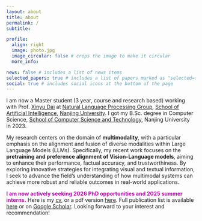 ```yaml
---
layout: about
title: about
permalink: /
subtitle:

profile:
  align: right
  image: photo.jpg
  image_circular: false # crops the image to make it circular
  more_info:

news: false # includes a list of news items
selected_papers: true # includes a list of papers marked as "selected={true}"
social: true # includes social icons at the bottom of the page
---
```


I am now a Master student (3 year, course and research based) working with Prof. [Xinyu Dai](https://ai.nju.edu.cn/daixinyu/) at [Natural Language Processing Group](https://nlp.nju.edu.cn), [School of Artificial Intelligence](https://ai.nju.edu.cn), [Nanjing University](https://en.wikipedia.org/wiki/Nanjing_University). I got my B.Sc. degree in Computer Science, [School of Computer Science and Technology](https://cs.nju.edu.cn), Nanjing University in 2023.

My research centers on the domain of **multimodality**, with a particular emphasis on the alignment and fusion of diverse modalities within Large Language Models (LLMs). Specifically, my recent work focuses on the **pretraining and preference alignment of Vision-Language models**, aiming to enhance their performance, factual accuracy, and trustworthiness. By exploring innovative strategies for integrating visual and textual information, I seek to advance the field’s understanding of how multimodal systems can achieve more robust and reliable outcomes in real-world applications.

<span style="color: #b509ac;"><b>I am now actively seeking 2026 PhD opportunities and 2025 summer interns.</b></span> Here is my [cv](/profile/cv), or a pdf version [here](/profile/assets/pdf/CV.pdf). Full publication list is available [here](/profile/publications) or on [Google Scholar](https://scholar.google.com/citations?user=u5pqxu0AAAAJ). Looking forward to your interest and recommendation!
